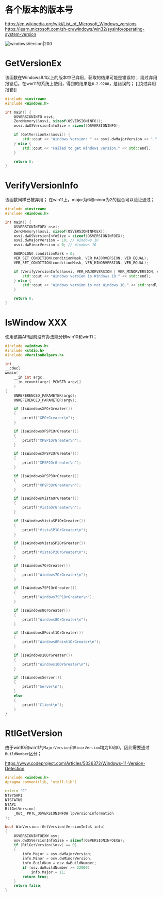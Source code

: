 
# 各个版本的版本号

https://en.wikipedia.org/wiki/List_of_Microsoft_Windows_versions
https://learn.microsoft.com/zh-cn/windows/win32/sysinfo/operating-system-version

![windowsVersion|200](https://pic-1315225359.cos.ap-shanghai.myqcloud.com/20230706123745.png)


# GetVersionEx

该函数在Windows8.1以上的版本中已弃用，获取的结果可能是错误的；
绕过弃用报错后，在win11的系统上使用，得到的结果是`6.2.9200`，是错误的；
[[绕过弃用报错]]

```cpp
#include <iostream>
#include <Windows.h>

int main() {
    OSVERSIONINFO osvi;
    ZeroMemory(&osvi, sizeof(OSVERSIONINFO));
    osvi.dwOSVersionInfoSize = sizeof(OSVERSIONINFO);

    if (GetVersionEx(&osvi)) {
        std::cout << "Windows Version: " << osvi.dwMajorVersion << "." << osvi.dwMinorVersion << std::endl;
    } else {
        std::cout << "Failed to get Windows version." << std::endl;
    }

    return 0;
}
```

# VerifyVersionInfo

该函数同样已被弃用；
在win11上，major为6和minor为2的组合可以验证通过；

```cpp
#include <iostream>
#include <Windows.h>

int main() {
    OSVERSIONINFOEX osvi;
    ZeroMemory(&osvi, sizeof(OSVERSIONINFOEX));
    osvi.dwOSVersionInfoSize = sizeof(OSVERSIONINFOEX);
    osvi.dwMajorVersion = 10; // Windows 10
    osvi.dwMinorVersion = 0; // Windows 10

    DWORDLONG conditionMask = 0;
    VER_SET_CONDITION(conditionMask, VER_MAJORVERSION, VER_EQUAL);
    VER_SET_CONDITION(conditionMask, VER_MINORVERSION, VER_EQUAL);

    if (VerifyVersionInfo(&osvi, VER_MAJORVERSION | VER_MINORVERSION, conditionMask)) {
        std::cout << "Windows version is Windows 10." << std::endl;
    } else {
        std::cout << "Windows version is not Windows 10." << std::endl;
    }

    return 0;
}
```

# IsWindow XXX

使用该类API目前没有办法能分辨win10和win11；

```cpp
#include <windows.h>
#include <stdio.h>
#include <VersionHelpers.h>

int 
__cdecl
wmain(
    __in int argc, 
    __in_ecount(argc) PCWSTR argv[]
    )
{
    UNREFERENCED_PARAMETER(argc);
    UNREFERENCED_PARAMETER(argv);

    if (IsWindowsXPOrGreater())
    {
        printf("XPOrGreater\n");
    }

    if (IsWindowsXPSP1OrGreater())
    {
        printf("XPSP1OrGreater\n");
    }

    if (IsWindowsXPSP2OrGreater())
    {
        printf("XPSP2OrGreater\n");
    }

    if (IsWindowsXPSP3OrGreater())
    {
        printf("XPSP3OrGreater\n");
    }

    if (IsWindowsVistaOrGreater())
    {
        printf("VistaOrGreater\n");
    }

    if (IsWindowsVistaSP1OrGreater())
    {
        printf("VistaSP1OrGreater\n");
    }

    if (IsWindowsVistaSP2OrGreater())
    {
        printf("VistaSP2OrGreater\n");
    }

    if (IsWindows7OrGreater())
    {
        printf("Windows7OrGreater\n");
    }

    if (IsWindows7SP1OrGreater())
    {
        printf("Windows7SP1OrGreater\n");
    }

    if (IsWindows8OrGreater())
    {
        printf("Windows8OrGreater\n");
    }

    if (IsWindows8Point1OrGreater())
    {
        printf("Windows8Point1OrGreater\n");
    }

    if (IsWindows10OrGreater())
    {
        printf("Windows10OrGreater\n");
    }

    if (IsWindowsServer())
    {
        printf("Server\n");
    }
    else
    {
        printf("Client\n");
    }
}
```


# RtlGetVersion

由于win10和win11的`MajorVersion`和`MinorVersion`均为10和0，因此需要通过`BuildNumber`区分；

https://www.codeproject.com/Articles/5336372/Windows-11-Version-Detection

```cpp
#include <windows.h>
#pragma comment(lib, "ntdll.lib")

extern "C"
NTSYSAPI
NTSTATUS
NTAPI
RtlGetVersion(
    _Out_ PRTL_OSVERSIONINFOW lpVersionInformation
);

bool WinVersion::GetVersion(VersionInfo& info)
{
	OSVERSIONINFOEXW osv;
	osv.dwOSVersionInfoSize = sizeof(OSVERSIONINFOEXW);
	if (RtlGetVersion(&osv) == 0)
	{
		info.Major = osv.dwMajorVersion;
		info.Minor = osv.dwMinorVersion;
		info.BuildNum = osv.dwBuildNumber;
		if (osv.dwBuildNumber >= 22000)
			info.Major = 11;
		return true;
	}
	return false;
}
```
